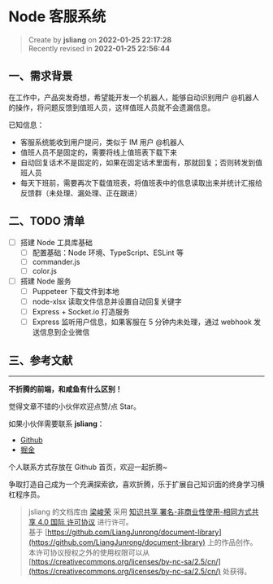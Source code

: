 Node 客服系统
===

> Create by **jsliang** on **2022-01-25 22:17:28**  
> Recently revised in **2022-01-25 22:56:44**

## 一、需求背景

在工作中，产品突发奇想，希望能开发一个机器人，能够自动识别用户 @机器人 的操作，将问题反馈到值班人员，这样值班人员就不会遗漏信息。

已知信息：

* 客服系统能收到用户提问，类似于 IM 用户 @机器人
* 值班人员不是固定的，需要将线上值班表下载下来
* 自动回复话术不是固定的，如果在固定话术里面有，那就回复；否则转发到值班人员
* 每天下班前，需要再次下载值班表，将值班表中的信息读取出来并统计汇报给反馈群（未处理、漏处理、正在跟进）

## 二、TODO 清单

* [ ] 搭建 Node 工具库基础
  * [ ] 配置基础：Node 环境、TypeScript、ESLint 等
  * [ ] commander.js
  * [ ] color.js
* [ ] 搭建 Node 服务
  * [ ] Puppeteer 下载文件到本地
  * [ ] node-xlsx 读取文件信息并设置自动回复关键字
  * [ ] Express + Socket.io 打造服务
  * [ ] Express 监听用户信息，如果客服在 5 分钟内未处理，通过 webhook 发送信息到企业微信

## 三、参考文献

---

**不折腾的前端，和咸鱼有什么区别！**

觉得文章不错的小伙伴欢迎点赞/点 Star。

如果小伙伴需要联系 **jsliang**：

* [Github](https://github.com/LiangJunrong/document-library)
* [掘金](https://juejin.im/user/3403743728515246)

个人联系方式存放在 Github 首页，欢迎一起折腾~

争取打造自己成为一个充满探索欲，喜欢折腾，乐于扩展自己知识面的终身学习横杠程序员。

> jsliang 的文档库由 [梁峻荣](https://github.com/LiangJunrong) 采用 [知识共享 署名-非商业性使用-相同方式共享 4.0 国际 许可协议](http://creativecommons.org/licenses/by-nc-sa/4.0/) 进行许可。<br/>基于 [https://github.com/LiangJunrong/document-library](https://github.com/LiangJunrong/document-library) 上的作品创作。<br/>本许可协议授权之外的使用权限可以从 [https://creativecommons.org/licenses/by-nc-sa/2.5/cn/](https://creativecommons.org/licenses/by-nc-sa/2.5/cn/) 处获得。
